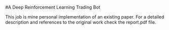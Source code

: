 #A Deep Reinforcement Learning Trading Bot

This job is mine personal implementation of an existing paper.
For a detailed description and references to the original work check the report.pdf file.